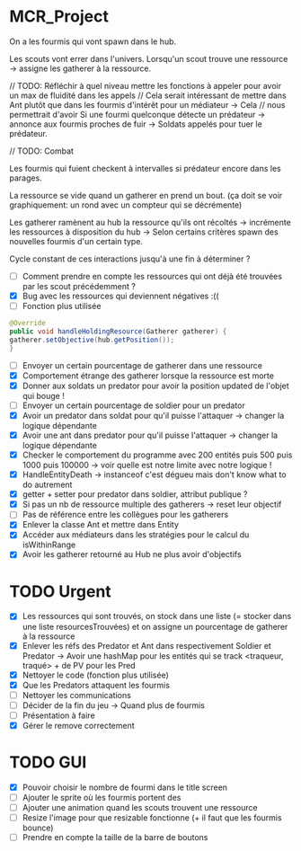 # MCR_Project

On a les fourmis qui vont spawn dans le hub. 

Les scouts vont errer dans l'univers. Lorsqu'un scout trouve une ressource -> assigne les gatherer à la ressource. 

// TODO: Réfléchir à quel niveau mettre les fonctions à appeler pour avoir un max de fluidité dans les appels
// Cela serait intéressant de mettre dans Ant plutôt que dans les fourmis d'intérêt pour un médiateur -> Cela 
// nous permettrait d'avoir
Si une fourmi quelconque détecte un prédateur -> annonce aux fourmis proches de fuir -> Soldats appelés pour tuer le prédateur. 

// TODO: Combat

Les fourmis qui fuient checkent à intervalles si prédateur encore dans les parages.

La ressource se vide quand un gatherer en prend un bout. (ça doit se voir graphiquement: un rond
avec un compteur qui se décrémente)

Les gatherer ramènent au hub la ressource qu'ils ont récoltés -> incrémente les ressources à disposition du hub ->
Selon certains critères spawn des nouvelles fourmis d'un certain type.

Cycle constant de ces interactions jusqu'à une fin à déterminer ? 


- [ ] Comment prendre en compte les ressources qui ont déjà été trouvées par les scout précédemment ? 
- [x] Bug avec les ressources qui deviennent négatives :((
- [ ] Fonction plus utilisée 
```java
@Override
public void handleHoldingResource(Gatherer gatherer) {
gatherer.setObjective(hub.getPosition());
}
```
- [ ] Envoyer un certain pourcentage de gatherer dans une ressource 
- [x] Comportement étrange des gatherer lorsque la ressource est morte 
- [x] Donner aux soldats un predator pour avoir la position updated de l'objet qui bouge !
- [ ] Envoyer un certain pourcentage de soldier pour un predator 
- [x] Avoir un predator dans soldat pour qu'il puisse l'attaquer -> changer la logique dépendante
- [x] Avoir une ant dans predator pour qu'il puisse l'attaquer -> changer la logique dépendante
- [x] Checker le comportement du programme avec 200 entités puis 500 puis 1000 puis 100000 -> voir quelle est notre limite avec notre logique !
- [x] HandleEntityDeath -> instanceof c'est dégueu mais don't know what to do autrement
- [x] getter + setter pour predator dans soldier, attribut publique ? 
- [x] Si pas un nb de ressource multiple des gatherers -> reset leur objectif 
- [ ] Pas de référence entre les collègues pour les gatherers 
- [x] Enlever la classe Ant et mettre dans Entity 
- [x] Accéder aux médiateurs dans les stratégies pour le calcul du isWithinRange
- [x] Avoir les gatherer retourné au Hub ne plus avoir d'objectifs

# TODO Urgent
- [x] Les ressources qui sont trouvés, on stock dans une liste (= stocker dans une liste resourcesTrouvées) et on assigne un pourcentage de gatherer à la ressource 
- [x] Enlever les réfs des Predator et Ant dans respectivement Soldier et Predator -> Avoir une hashMap pour les entités qui se track <traqueur, traqué> + de PV pour les Pred
- [x] Nettoyer le code (fonction plus utilisée)
- [x] Que les Predators attaquent les fourmis
- [ ] Nettoyer les communications
- [ ] Décider de la fin du jeu -> Quand plus de fourmis
- [ ] Présentation à faire 
- [x] Gérer le remove correctement

# TODO GUI
- [x] Pouvoir choisir le nombre de fourmi dans le title screen
- [ ] Ajouter le sprite où les fourmis portent des 
- [ ] Ajouter une animation quand les scouts trouvent une ressource
- [ ] Resize l'image pour que resizable fonctionne (+ il faut que les fourmis bounce)
- [ ] Prendre en compte la taille de la barre de boutons 
